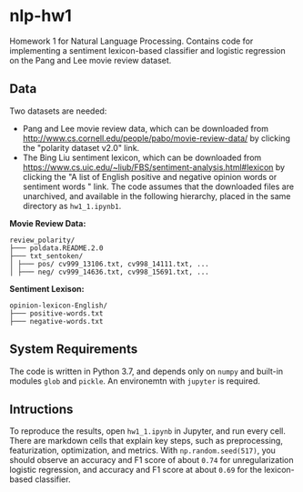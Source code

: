 # nlp-hw1
Homework 1 for Natural Language Processing. Contains code for implementing a sentiment lexicon-based classifier and logistic regression on the Pang and Lee movie review dataset.

## Data
Two datasets are needed:
- Pang and Lee movie review data, which can be downloaded from http://www.cs.cornell.edu/people/pabo/movie-review-data/ by clicking the "polarity dataset v2.0" link.
- The Bing Liu sentiment lexicon, which can be downloaded from https://www.cs.uic.edu/~liub/FBS/sentiment-analysis.html#lexicon by clicking the "A list of English positive and negative opinion words or sentiment words " link.
The code assumes that the downloaded files are unarchived, and available in the following hierarchy, placed in the same directory as `hw1_1.ipynb1`.

**Movie Review Data:**
```
review_polarity/
├─── poldata.README.2.0
├─── txt_sentoken/
│ ├─── pos/ cv999_13106.txt, cv998_14111.txt, ...
│ ├─── neg/ cv999_14636.txt, cv998_15691.txt, ...
```

**Sentiment Lexison:**
```
opinion-lexicon-English/
├─── positive-words.txt
├─── negative-words.txt
```

## System Requirements

The code is written in Python 3.7, and depends only on `numpy` and built-in modules `glob` and `pickle`. An environemtn with `jupyter` is required.

## Intructions

To reproduce the results, open `hw1_1.ipynb` in Jupyter, and run every cell. There are markdown cells that explain key steps, such as preprocessing, featurization, optimization, and metrics. 
With `np.random.seed(517)`, you should observe an accuracy and F1 score of about `0.74` for unregularization logistic regression, and accuracy and F1 score at about `0.69` for the lexicon-based classifier.
